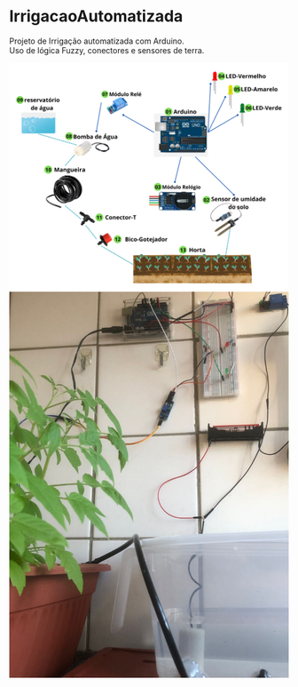 # IrrigacaoAutomatizada
Projeto de Irrigação automatizada com Arduino. <br>
Uso de lógica Fuzzy, conectores e sensores de terra. 

<img src="/img/desenho-modelo.png"/>

<img src="/img/modelo_Aplicacao-1.jpeg"/>




